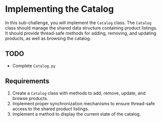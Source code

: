 # Implementing the Catalog

In this sub-challenge, you will implement the `Catalog` class. The `Catalog` class should manage the shared data structure containing product listings. It should provide thread-safe methods for adding, removing, and updating products, as well as browsing the catalog.

## TODO

- Complete `Catalog.py`

## Requirements

1. Create a `Catalog` class with methods to add, remove, update, and browse products.
2. Implement proper synchronization mechanisms to ensure thread-safe access to the shared product listings.
3. Implement a method to display the current state of the catalog.
